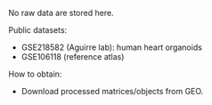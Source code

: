No raw data are stored here.

Public datasets:
- GSE218582 (Aguirre lab): human heart organoids
- GSE106118 (reference atlas)

How to obtain:
- Download processed matrices/objects from GEO.
